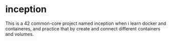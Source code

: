 # inception
This is a 42 common-core project named inception when i learn docker and containeres, and practice that by create and connect different containers and volumes.
